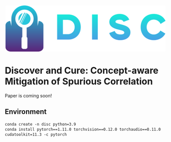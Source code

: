 <p align="center">
    <br>
    <img src="scripts/disc.png" width="500"/>
    <br>    

# Discover and Cure: Concept-aware Mitigation of Spurious Correlation 

Paper is coming soon!

## Environment

```
conda create -n disc python=3.9
conda install pytorch==1.11.0 torchvision==0.12.0 torchaudio==0.11.0 cudatoolkit=11.3 -c pytorch
```
